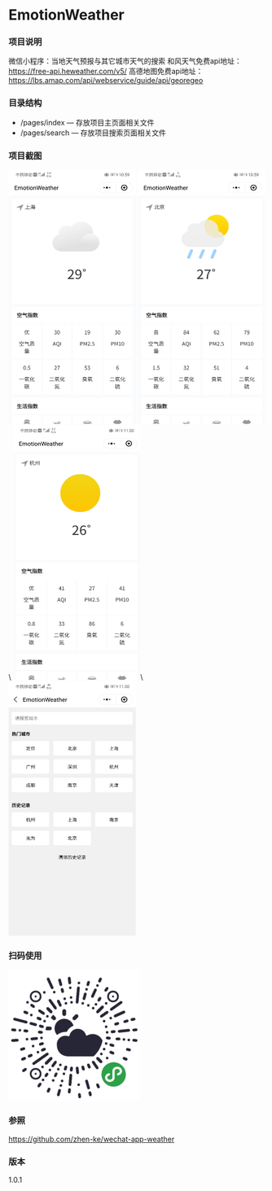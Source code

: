 # EmotionWeather

### 项目说明

微信小程序：当地天气预报与其它城市天气的搜索
和风天气免费api地址：https://free-api.heweather.com/v5/
高德地图免费api地址：https://lbs.amap.com/api/webservice/guide/api/georegeo
### 目录结构

- /pages/index — 存放项目主页面相关文件
- /pages/search — 存放项目搜索页面相关文件

### 项目截图
<img width="250" height="500" src="https://github.com/xingyanan/EmotionWeather/blob/master/screenshot.jpg"/>
<img width="250" height="500" src="https://github.com/xingyanan/EmotionWeather/blob/master/screenshot2.jpg"/>\
<img width="250" height="500" src="https://github.com/xingyanan/EmotionWeather/blob/master/screenshot3.jpg"/>\
<img width="250" height="500" src="https://github.com/xingyanan/EmotionWeather/blob/master/screenshot1.jpg"/>


### 扫码使用

![qrcode](./code.jpg)
### 参照
https://github.com/zhen-ke/wechat-app-weather
### 版本
1.0.1
